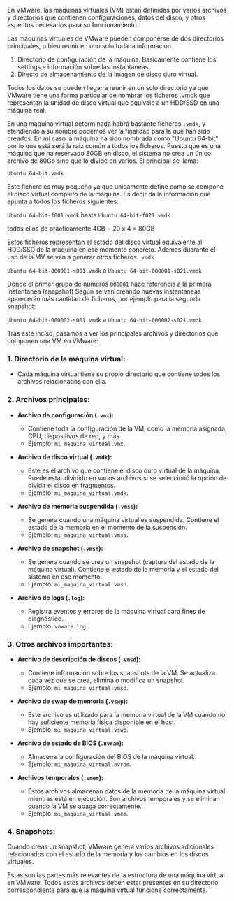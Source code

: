 En VMware, las máquinas virtuales (VM) están definidas por varios archivos y directorios que contienen configuraciones, datos del disco, y otros aspectos necesarios para su funcionamiento. 

Las máquinas virtuales de VMware pueden componerse de dos directorios principales, o bien reunir en uno solo toda la información.

1. Directorio de configuración de la máquina: Basicamente contiene los settings e información sobre las instantaneas
2. Directo de almacenamiento de la imagen de disco duro virtual.

Todos los datos se pueden llegar a reunir en un solo directorio ya que VMware tiene una forma particular de nombrar los ficheros .vmdk que representan la unidad de disco virtual que equivale a un HDD/SSD en una máquina real.

En una maquina virtual determinada habrá bastante ficheros `.vmdk`, y atendiendo a su nombre podemos ver la finalidad para la que han sido creados. 
En mi caso la máquina ha sido nombrada como "Ubuntu 64-bit" por lo que está será la raiz común a todos los ficheros. 
Puesto que es una máquina que ha reservado 80GB en disco, el sistema no crea un único archivo de 80Gb sino que lo divide en varios. El principal se llama:

`Ubuntu 64-bit.vmdk`

Este fichero es muy pequeño ya que unicamente define como se compone el disco virtual completo de la máquina. Es decir da la información que apunta a todos los ficheros siguientes:

`Ubuntu 64-bit-f001.vmdk` hasta `Ubuntu 64-bit-f021.vmdk` 

todos ellos de prácticamente 4GB ~ 20 x 4 = 80GB

Estos ficheros representan el estado del disco virtual equivalente al HDD/SSD de la maquina en ese momento concreto.
Ademas duarante el uso de la MV se van a generar otros ficheros `.vmdk`

`Ubuntu 64-bit-000001-s001.vmdk` a `Ubuntu 64-bit-000001-s021.vmdk`

Donde el primer grupo de números `000001` hace referencia a la primera instantánea (snapshot)
Según se van creando nuevas instantaneas aparecerán más cantidad de ficheros, por ejemplo para la segunda snapshot:

`Ubuntu 64-bit-000002-s001.vmdk` a `Ubuntu 64-bit-000002-s021.vmdk`

Tras este inciso, pasamos a ver los principales archivos y directorios que componen una VM en VMware:

### 1. **Directorio de la máquina virtual:**
   - Cada máquina virtual tiene su propio directorio que contiene todos los archivos relacionados con ella.

### 2. **Archivos principales:**

   - **Archivo de configuración (`.vmx`):**
     - Contiene toda la configuración de la VM, como la memoria asignada, CPU, dispositivos de red, y más.
     - Ejemplo: `mi_maquina_virtual.vmx`.

   - **Archivo de disco virtual (`.vmdk`):**
     - Este es el archivo que contiene el disco duro virtual de la máquina. Puede estar dividido en varios archivos si se seleccionó la opción de dividir el disco en fragmentos.
     - Ejemplo: `mi_maquina_virtual.vmdk`.

   - **Archivo de memoria suspendida (`.vmss`):**
     - Se genera cuando una máquina virtual es suspendida. Contiene el estado de la memoria en el momento de la suspensión.
     - Ejemplo: `mi_maquina_virtual.vmss`.

   - **Archivo de snapshot (`.vmsn`):**
     - Se genera cuando se crea un snapshot (captura del estado de la máquina virtual). Contiene el estado de la memoria y el estado del sistema en ese momento.
     - Ejemplo: `mi_maquina_virtual.vmsn`.

   - **Archivo de logs (`.log`):**
     - Registra eventos y errores de la máquina virtual para fines de diagnóstico.
     - Ejemplo: `vmware.log`.

### 3. **Otros archivos importantes:**

   - **Archivo de descripción de discos (`.vmsd`):**
     - Contiene información sobre los snapshots de la VM. Se actualiza cada vez que se crea, elimina o modifica un snapshot.
     - Ejemplo: `mi_maquina_virtual.vmsd`.

   - **Archivo de swap de memoria (`.vswp`):**
     - Este archivo es utilizado para la memoria virtual de la VM cuando no hay suficiente memoria física disponible en el host.
     - Ejemplo: `mi_maquina_virtual.vswp`.

   - **Archivo de estado de BIOS (`.nvram`):**
     - Almacena la configuración del BIOS de la máquina virtual.
     - Ejemplo: `mi_maquina_virtual.nvram`.

   - **Archivos temporales (`.vmem`):**
     - Estos archivos almacenan datos de la memoria de la máquina virtual mientras está en ejecución. Son archivos temporales y se eliminan cuando la VM se apaga correctamente.
     - Ejemplo: `mi_maquina_virtual.vmem`.

### 4. **Snapshots:**
   Cuando creas un snapshot, VMware genera varios archivos adicionales relacionados con el estado de la memoria y los cambios en los discos virtuales.

Estas son las partes más relevantes de la estructura de una máquina virtual en VMware. Todos estos archivos deben estar presentes en su directorio correspondiente para que la máquina virtual funcione correctamente.
